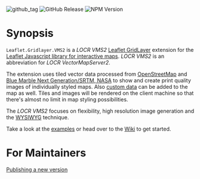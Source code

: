 ![github_tag](https://img.shields.io/github/v/tag/locr-company/Leaflet.GridLayer.VMS2)
![GitHub Release](https://img.shields.io/github/v/release/locr-company/Leaflet.GridLayer.VMS2)
![NPM Version](https://img.shields.io/npm/v/%40locr-company%2Fleaflet-gridlayer-vms2)

# Synopsis

`Leaflet.Gridlayer.VMS2` is a _LOCR VMS2_ [Leaflet GridLayer](https://leafletjs.com/reference.html#gridlayer) extension for the [Leaflet Javascript library for interactive maps](https://leafletjs.com/). _LOCR VMS2_ is an abbreviation for _LOCR VectorMapServer2_. 

The extension uses tiled vector data processed from [OpenStreetMap](https://www.openstreetmap.org/) and [Blue Marble Next Generation/SRTM, NASA](https://earthobservatory.nasa.gov/) to show and create print quality images of individually styled maps. Also [custom data](https://github.com/locr-company/Leaflet.GridLayer.VMS2/wiki#custom-data) can be added to the map as well. Tiles and images will be rendered on the client machine so that there's almost no limit in map styling possibilities.

The _LOCR VMS2_ focuses on flexibility, high resolution image generation and the [WYSIWYG](https://en.wikipedia.org/wiki/WYSIWYG) technique.

Take a look at the [examples](https://github.com/locr-company/Leaflet.GridLayer.VMS2/wiki#examples) or head over to the [Wiki](https://github.com/locr-company/Leaflet.GridLayer.VMS2/wiki) to get started.

# For Maintainers

[Publishing a new version](PUBLISHING.md)
